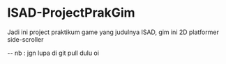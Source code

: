# ISAD-ProjectPrakGim
Jadi ini project praktikum game yang judulnya ISAD, gim ini 2D platformer side-scroller

-- nb : jgn lupa di git pull dulu oi
